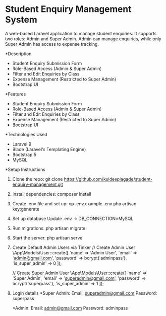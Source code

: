 # Student Enquiry Management System

A web-based Laravel application to manage student enquiries. It supports two roles: Admin and Super Admin. Admin can manage enquiries, while only Super Admin has access to expense tracking.

*Description
- Student Enquiry Submission Form
- Role-Based Access (Admin & Super Admin)
- Filter and Edit Enquiries by Class
- Expense Management (Restricted to Super Admin)
- Bootstrap UI

*Features
- Student Enquiry Submission Form
- Role-Based Access (Admin & Super Admin)
- Filter and Edit Enquiries by Class
- Expense Management (Restricted to Super Admin)
- Bootstrap UI

*Technologies Used
- Laravel 9
- Blade (Laravel's Templating Engine)
- Bootstrap 5
- MySQL

*Setup Instructions
1. Clone the repo:
   git clone https://github.com/kuldeeplagade/student-enquiry-management.git

2. Install dependencies:
   composer install

3. Create .env file and set up:
   cp .env.example .env
   php artisan key:generate

4. Set up database 
   Update .env → DB_CONNECTION=MySQL

5. Run migrations:
   php artisan migrate

6. Start the server:
   php artisan serve

7. Create Default Admin Users via Tinker
    // Create Admin User
    \App\Models\User::create([
    'name' => 'Admin User',
    'email' => 'admin@gmail.com',
    'password' => bcrypt('adminpass'),
    'is_super_admin' => 0
    ]);

    // Create Super Admin User
    \App\Models\User::create([
    'name' => 'Super Admin',
    'email' => 'superadmin@gmail.com',
    'password' => bcrypt('superpass'),
    'is_super_admin' => 1
    ]);

8. Login details 
    *Super Admin:
    Email: superadmin@gmail.com
    Password: superpass

    *Admin:
    Email: admin@gmail.com
    Password: adminpass







